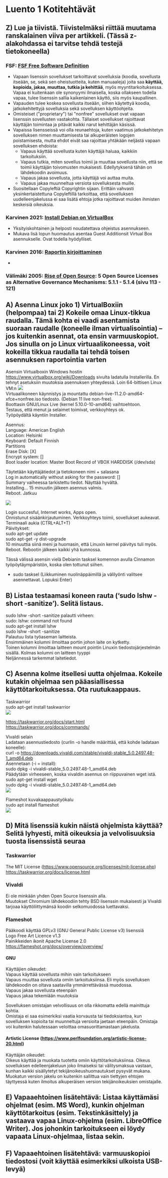 # Luento 1 Kotitehtävät

## Z) Lue ja tiivistä. Tiivistelmäksi riittää muutama ranskalainen viiva per artikkeli. (Tässä z-alakohdassa ei tarvitse tehdä testejä tietokoneella)

### FSF: [FSF Free Software Definition](https://www.gnu.org/philosophy/free-sw.html)

* Vapaan lisenssin sovellukset tarkoittavat sovelluksia (koodia, sovellusta itseään, se, sekä sen oheistuotteita, kuten manuaaleja) joita saa **käyttää, kopioida, jakaa, muuttaa, tutkia ja kehittää**, myös myyntitarkoituksessa. Vapaa ei kuitenkaan ole synonyymi ilmaisella, koska ollakseen todella vapaa, tulee lisenssin sallia kaikenlainen käyttö, siis myös kaupallinen. 
* Vapauden tulee koskea sovellusta itseään, siihen käytettyä koodia, jatkokehitettyjä sovelluksia sekä sovelluksen käyttöohjeita.  
* Omisteiset ("proprietary") tai "nonfree" sovellukset ovat vapaan lisenssin sovellusten vastakohta. Tällaiset sovellukset rajoittavat käyttäjän toimintaa ja pitävät kaikki narut kehittäjän käsissä.  
* Vapaissa lisensseissä voi olla reunaehtoja, kuten vaatimus jatkokehitetyn sovelluksen nimen muuttamisesta tai alkuperäisten logojen poistamisesta, mutta ehdot eivät saa rajoittaa yhtäkään neljästä vapaan sovelluksen ehdoista:  
    * Vapaus käyttää sovellusta kuten käyttäjä haluaa, kaikkiin tarkoituksiin.  
    * Vapaus tutkia, miten sovellus toimii ja muuttaa sovellusta niin, että se toimii käyttäjän toivomusten mukaisesti. Edellytyksenä tähän on lähdekoodin avoimuus.  
    * Vapaus jakaa sovellusta, jotta käyttäjä voi auttaa muita.  
    * Vapaus jakaa muunneltua versiota sovelluksesta muille.  
* Suositellaan Copyleftiä Copyrightin sijaan. Erittäin vahvasti yksinkertaistettuna Copyleftillä tarkoittaa, että sovelluksen uudelleenjakelussa ei saa lisätä ehtoja jotka rajoittavat muiden ihmisten keskeisiä oikeuksia.   

### Karvinen 2021: [Install Debian on VirtualBox](https://terokarvinen.com/2021/install-debian-on-virtualbox)

* Yksityiskohtainen ja helposti noudatettava ohjeistus asennukseen.  
* Mukava lisä lopun huomautus asentaa Guest Additionsit Virtual Box asennukselle. Ovat todella hyödylliset.  


### Karvinen 2016: [Raportin kirjoittaminen](https://terokarvinen.com/2006/raportin-kirjoittaminen-4)

* 

### Välimäki 2005: [Rise of Open Source](http://lib.tkk.fi/Diss/2005/isbn9529187793/isbn9529187793.pdf): 5 Open Source Licenses as Alternative Governance Mechanisms: 5.1.1 - 5.1.4 (sivu 113 - 121)


## A) Asenna Linux joko 1) VirtualBoxiin (helpompaa) tai 2) Kokeile omaa Linux-tikkua raudalla. Tämä kohta ei vaadi asentamista suoraan raudalle (koneelle ilman virtualisointia) – jos kuitenkin asennat, ota ensin varmuuskopiot. Jos sinulla on jo Linux virtuaalikoneessa, voit kokeilla tikkua raudalla tai tehdä toisen asennuksen raportointia varten  

Asensin Virtualboxin Windows hostin https://www.virtualbox.org/wiki/Downloads sivulta ladatulla Installerilla. En tehnyt asetuksiin muutoksia asennuksen yhteydessä.
Loin 64-bittisen Linux VM:n 
<img src="Pictures/vdiCreated.png">  
Virtuaalikoneen käynnistys ja mountattu debian-live-11.2.0-amd64-xfce+nonfree.iso tiedosto. (Debian 11 live non-free).  
Boottasin GNU/Linux Live (kernel 5.10.0-10-amd64) vaihtoehtoon.  
Testaus, että menut ja selaimet toimivat, verkkoyhteys ok.  
Työpöydältä käyntiin Installer.  

Asennus:  
Language: American English  
Location: Helsinki  
Keyboard: Default Finnish  
Partitions  
Erase Disk: \[X\]  
Encrypt system: \[\]  
Boot loader location: Master Boot Record of VBOX HARDDISK (/dev/sda)  

Täytetään käyttäjätiedot ja tietokoneen nimi + salasana    
Log in automatically without asking for the password: \[\]  
Summary vaiheessa tarkistettu tiedot. Näyttää hyvältä.  
Installing...
15 minuutin jälkeen asennus valmis.     
Reboot. Jatkuu  

<img src="Pictures/VDIInstallDone.png">  

Login succesful, Internet works, Apps open.  
Onnistunut sisäänkirjautuminen. Verkkoyhteys toimii, sovellukset aukeavat.
Terminaali aukia (CTRL+ALT+T)  
Päivitykset:   
sudo apt-get update  
sudo apt-get -y dist-upgrade  
10 minuuttia siinä meni ja huomasin, että Linuxin kernel päivitys tuli myös. Reboot.
Rebootin jälkeen kaikki yhä kunnossa.  
  
Tässä välissä asensin vielä Debianin tasksel komennon avulla Cinnamon työpöytäympäristön, koska olen tottunut siihen.  
* sudo tasksel (Liikkuminen nuolinäppäimillä ja välilyönti valitsee asennettavat. Lopuksi Enter)  

## B) Listaa testaamasi koneen rauta (‘sudo lshw -short -sanitize’). Selitä listaus.  

sudo lshw -short -sanitize palautti virheen:   
sudo: lshw: command not found  
sudo apt-get install lshw  
sudo lshw -short -sanitize  
Palautuu lista työaseman laitteista.  
Ensimmäinen kolumni ilmoittaa portin johon laite on kytketty.  
Toinen kolumni ilmoittaa laitteen mount pointin Linuxin tiedostojärjestelmän sisällä.
Kolmas kolumni on laitteen tyyppi  
Neljännessä tarkemmat laitetiedot.  
  
## C) Asenna kolme itsellesi uutta ohjelmaa. Kokeile kutakin ohjelmaa sen pääasiallisessa käyttötarkoituksessa. Ota ruutukaappaus.  

Taskwarrior  
sudo apt-get install taskwarrior  
<img src="Pictures/taskwarriorTest.png">  

https://taskwarrior.org/docs/start.html  
https://taskwarrior.org/docs/commands/  

Vivaldi selain  
Ladataan asennustiedosto (curlin -o handle määrittää, että kohde ladataan koneelle):  
curl -o https://downloads.vivaldi.com/stable/vivaldi-stable_5.0.2497.48-1_amd64.deb  
Asennetaan (-i = install):  
sudo dpkg -i vivaldi-stable_5.0.2497.48-1_amd64.deb  
Päädytään virheeseen, koska vivaldin asennus on riippuvainen wget istä.  
sudo apt-get install wget  
sudo dpkg -i vivaldi-stable_5.0.2497.48-1_amd64.deb  
<img src="Pictures/vivaldiTest.png">  
  
Flameshot kuvakaappaustyökalu  
sudo apt install flameshot  
<img src="Pictures/flameshotTest.png">  
  
## D) Mitä lisenssiä kukin näistä ohjelmista käyttää? Selitä lyhyesti, mitä oikeuksia ja velvolisuuksia tuosta lisenssistä seuraa  
  
### Taskwarrior  
The MIT License (https://www.opensource.org/licenses/mit-license.php)  
https://taskwarrior.org/docs/license.html  

### Vivaldi  
Ei ole minkään yhden Open Source lisenssin alla.  
Muutokset Chromium lähdekoodiin tehty BSD lisenssin mukaisesti ja Vivaldi tarjoaa käyttöliittymänsä koodin selkomuodossa luettavaksi.  

### Flameshot  
Pääkoodi käyttää GPLv3 (GNU General Public License v3) lisenssiä  
Logo Free Art Licence v1.3  
Painikkeiden ikonit Apache License 2.0  
https://flameshot.org/docs/overview/overview/  

#### GNU
Käyttäjien oikeudet:  
Vapaus käyttää sovellusta mihin vain tarkoitukseen  
Vapaus muuttaa sovellusta omiin tarkoituksiinsa. Eli myös sovelluksen lähdekoodin on oltava saatavilla ymmärrettävässä muodossa.  
Vapaus jakaa sovellusta eteenpäin  
Vapaus jakaa tekemiään muutoksia  

Sovelluksen omistajan velvollisuus on olla rikkomatta edellä mainittuja kohtia.  
Omistaja ei saa esimerkiksi vaatia korvausta tai tiedoksiantoa, kun sovelluksen kopioita tai muunneltuja versioita jaetaan eteenpäin. Omistaja voi kuitenkin halutessaan veloittaa omasuorittamastaan jakelusta.

#### Artistic License (https://www.perlfoundation.org/artistic-license-20.html)
Käyttäjän oikeudet:  
Oikeus käyttää ja muokata tuotetta omiin käyttötarkoituksiinsa.
Oikeus sovelluksen edelleenjakeluun joko ilmaiseksi tai välitysmaksua vastaan, kunhan kaikki sisällytetyt tekijänoikeushuomautukset pysyvät mukana.  
Muokatun version jakelu on kuitenkin sallittua vain tiettyjen ehtojen täyttyessä kuten ilmoitus alkuperäisen version tekijänoikeuksien omistajalle.  
  
## E) Vapaaehtoinen lisätehtävä: Listaa käyttämäsi ohjelmat (esim. MS Word), kunkin ohjelman käyttötarkoitus (esim. Tekstinkäsittely) ja vastaava vapaa Linux-ohjelma (esim. LibreOffice Writer). Jos johonkin tarkoitukseen ei löydy vapaata Linux-ohjelmaa, listaa sekin.


## F) Vapaaehtoinen lisätehtävä: varmuuskopioi tiedostosi (voit käyttää esimerkiksi ulkoista USB-levyä)

